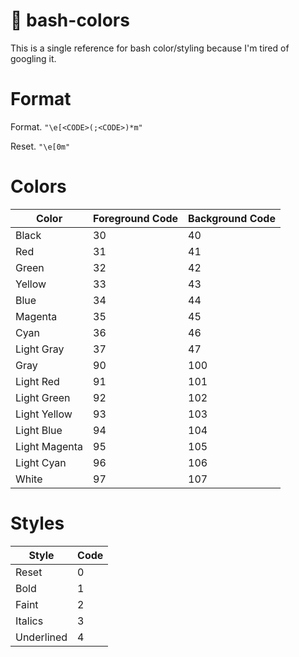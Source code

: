 # 🌈 bash-colors
This is a single reference for bash color/styling because I'm tired of googling it.

# Format
Format.
`"\e[<CODE>(;<CODE>)*m"`

Reset.
`"\e[0m"`

# Colors
| Color         | Foreground Code | Background Code |
| ------------- | --------------- | --------------- |
| Black         | 30 	            | 40              |
| Red 	        | 31              | 41              |
| Green         | 32              | 42              |
| Yellow        | 33              | 43              |
| Blue 	        | 34              | 44              |
| Magenta       |	35              | 45              |
| Cyan          | 36              | 46              |
| Light Gray    | 37              | 47              |
| Gray 	        | 90              | 100             |
| Light Red     | 91              | 101             |
| Light Green   | 92              | 102             |
| Light Yellow  | 93              | 103             |
| Light Blue    | 94              | 104             |
| Light Magenta | 95              | 105             |
| Light Cyan    | 96              | 106             |
| White         | 97              | 107             |

# Styles
| Style      | Code |
| ---------- | ---- |
| Reset      | 0    |
| Bold       | 1    |
| Faint      | 2    |
| Italics    | 3    |
| Underlined | 4    |
